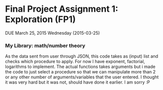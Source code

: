 # Final Project Assignment 1: Exploration (FP1) 
DUE March 25, 2015 Wednesday (2015-03-25)

### My Library: math/number theory

As the data sent from user through JSON, this code takes as (input) list and checks which procedure to apply. For now I have exponent, factorial, logarithms to implement. The actual functions takes arguments but i made the code to just select a procedure so that we can manipulate more than 2 or any other number of arguments/variables that the user entered. I thought it was very hard but it was not, should have done it earlier. I am sorry :P
